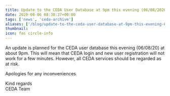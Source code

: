 ```yaml
---
title: Update to the CEDA User Database at 9pm this evening (06/08/2020)
date: 2020-08-06 08:38:37+00:00
tags: ['news', 'ceda-archive']
aliases: ['/blog/update-to-the-ceda-user-database-at-9pm-this-evening-06082020']
thumbnail: 
icon: fas circle-info
---
```


An update is planned for the CEDA user database this evening (06/08/20) at about 9pm. This will mean that CEDA login and new user registration will not work for a few minutes. However, all CEDA services should be regarded as at risk.


Apologies for any inconveniences


Kind regards  
CEDA Team


